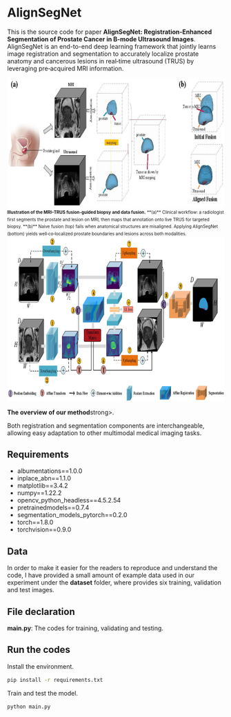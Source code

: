 # AlignSegNet
This is the source code for paper **AlignSegNet: Registration-Enhanced Segmentation of Prostate Cancer in B-mode Ultrasound Images**.
AlignSegNet is an end-to-end deep learning framework that jointly learns image registration and segmentation to accurately localize prostate anatomy and cancerous lesions in real‑time ultrasound (TRUS) by leveraging pre‑acquired MRI information.

<div align=center><img width="800" height="300" src="figures/Figure_1.jpg"/></div>
  <figcaption style="text-align:left; font-size:0.85em; line-height:1.4;">
    <small>
      <strong>Illustration of the MRI–TRUS fusion‑guided biopsy and data fusion.</strong>  
**(a)** Clinical workflow: a radiologist first segments the prostate and lesion on MRI, then maps that annotation onto live TRUS for targeted biopsy.  
**(b)** Naive fusion (top) fails when anatomical structures are misaligned. Applying AlignSegNet (bottom) yields well‑co‑localized prostate boundaries and lesions across both modalities.
    </small>
  </figcaption>


<div align=center><img width="1200" height="380" src="https://github.com/sangst-lab/AlignSegNet/blob/main/figures/Figure_2.jpg"/></div>
<p align="left"> 
<strong>The overview of our method</strong>strong>. 
</p>

Both registration and segmentation components are interchangeable, allowing easy adaptation to other multimodal medical imaging tasks.

## Requirements
* albumentations==1.0.0
* inplace_abn==1.1.0
* matplotlib==3.4.2
* numpy==1.22.2
* opencv_python_headless==4.5.2.54
* pretrainedmodels==0.7.4
* segmentation_models_pytorch==0.2.0
* torch==1.8.0
* torchvision==0.9.0

## Data
In order to make it easier for the readers to reproduce and understand the code, I have provided a small amount of example data used in our experiment under the **dataset** folder, where provides six training, validation and test images.

## File declaration

**main.py**: The codes for training, validating and testing.

## Run the codes
Install the environment.
```bash
pip install -r requirements.txt
```

Train and test the model.
```bash
python main.py
```
